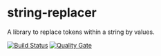 # string-replacer
A library to replace tokens within a string by values.

[![Build Status](https://travis-ci.org/thiagogarbazza/string-replacer.svg?branch=master)](https://travis-ci.org/thiagogarbazza/string-replacer)
[![Quality Gate](https://sonarcloud.io/api/badges/gate?key=com.github.thiagogarbazza:string-replacer)](https://sonarcloud.io/dashboard/index/com.github.thiagogarbazza:string-replacer)


